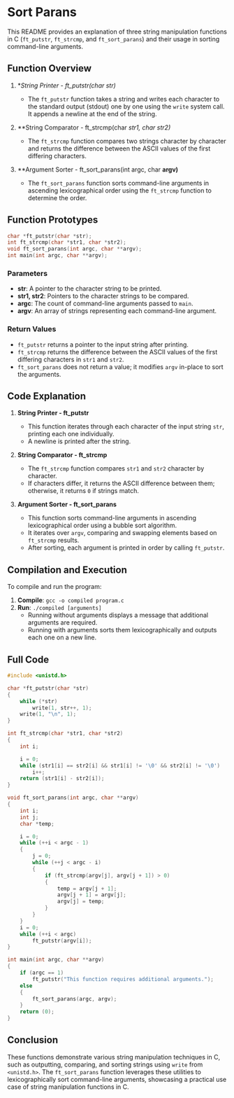 
# Sort Parans

This README provides an explanation of three string manipulation functions in C (`ft_putstr`, `ft_strcmp`, and `ft_sort_parans`) and their usage in sorting command-line arguments.

## Function Overview

1. **String Printer - ft_putstr(char *str)**
   - The `ft_putstr` function takes a string and writes each character to the standard output (stdout) one by one using the `write` system call. It appends a newline at the end of the string.

2. **String Comparator - ft_strcmp(char *str1, char *str2)**
   - The `ft_strcmp` function compares two strings character by character and returns the difference between the ASCII values of the first differing characters.

3. **Argument Sorter - ft_sort_parans(int argc, char **argv)**
   - The `ft_sort_parans` function sorts command-line arguments in ascending lexicographical order using the `ft_strcmp` function to determine the order.

## Function Prototypes

```c
char *ft_putstr(char *str);
int ft_strcmp(char *str1, char *str2);
void ft_sort_parans(int argc, char **argv);
int main(int argc, char **argv);
```

### Parameters
- **str**: A pointer to the character string to be printed.
- **str1, str2**: Pointers to the character strings to be compared.
- **argc**: The count of command-line arguments passed to `main`.
- **argv**: An array of strings representing each command-line argument.

### Return Values
- `ft_putstr` returns a pointer to the input string after printing.
- `ft_strcmp` returns the difference between the ASCII values of the first differing characters in `str1` and `str2`.
- `ft_sort_parans` does not return a value; it modifies `argv` in-place to sort the arguments.

## Code Explanation

1. **String Printer - ft_putstr**
   - This function iterates through each character of the input string `str`, printing each one individually.
   - A newline is printed after the string.

2. **String Comparator - ft_strcmp**
   - The `ft_strcmp` function compares `str1` and `str2` character by character.
   - If characters differ, it returns the ASCII difference between them; otherwise, it returns `0` if strings match.

3. **Argument Sorter - ft_sort_parans**
   - This function sorts command-line arguments in ascending lexicographical order using a bubble sort algorithm.
   - It iterates over `argv`, comparing and swapping elements based on `ft_strcmp` results.
   - After sorting, each argument is printed in order by calling `ft_putstr`.

## Compilation and Execution

To compile and run the program:
1. **Compile**: `gcc -o compiled program.c`
2. **Run**: `./compiled [arguments]`  
   - Running without arguments displays a message that additional arguments are required.
   - Running with arguments sorts them lexicographically and outputs each one on a new line.

## Full Code

```c
#include <unistd.h>

char *ft_putstr(char *str)
{
    while (*str)
        write(1, str++, 1);
    write(1, "\n", 1);
}

int ft_strcmp(char *str1, char *str2)
{
    int i;

    i = 0;
    while (str1[i] == str2[i] && str1[i] != '\0' && str2[i] != '\0')
        i++;
    return (str1[i] - str2[i]);
}

void ft_sort_parans(int argc, char **argv)
{
    int i;
    int j;
    char *temp;

    i = 0;
    while (++i < argc - 1)
    {
        j = 0;
        while (++j < argc - i)
        {
            if (ft_strcmp(argv[j], argv[j + 1]) > 0)
            {
                temp = argv[j + 1];
                argv[j + 1] = argv[j];
                argv[j] = temp;
            }
        }
    }
    i = 0;
    while (++i < argc)
        ft_putstr(argv[i]);
}

int main(int argc, char **argv)
{
    if (argc == 1)
        ft_putstr("This function requires additional arguments.");
    else
    {
        ft_sort_parans(argc, argv);
    }
    return (0);
}
```

## Conclusion

These functions demonstrate various string manipulation techniques in C, such as outputting, comparing, and sorting strings using `write` from `<unistd.h>`. The `ft_sort_parans` function leverages these utilities to lexicographically sort command-line arguments, showcasing a practical use case of string manipulation functions in C.
